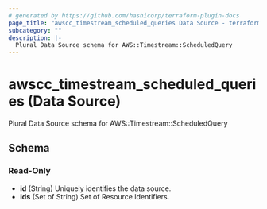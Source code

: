 ```yaml
---
# generated by https://github.com/hashicorp/terraform-plugin-docs
page_title: "awscc_timestream_scheduled_queries Data Source - terraform-provider-awscc"
subcategory: ""
description: |-
  Plural Data Source schema for AWS::Timestream::ScheduledQuery
---
```


# awscc_timestream_scheduled_queries (Data Source)

Plural Data Source schema for AWS::Timestream::ScheduledQuery



<!-- schema generated by tfplugindocs -->
## Schema

### Read-Only

- **id** (String) Uniquely identifies the data source.
- **ids** (Set of String) Set of Resource Identifiers.


